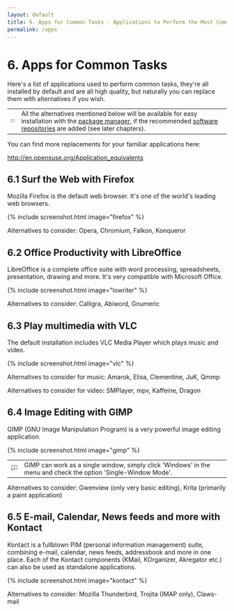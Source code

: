 ```yaml
---
layout: default
title: 6. Apps for Common Tasks - Applications to Perform the Most Common Tasks
permalink: /apps
---
```


# 6. Apps for Common Tasks

Here's a list of applications used to perform common tasks, they're all installed by default and are all high quality, but naturally you can replace them with alternatives if you wish.

<div class="tip">
<table>
<tbody>
<tr>
<td><img src="images/pics/tip.png" alt="tip" /></td>
<td>All the alternatives mentioned below will be available for easy installation with the <a href="installpackage.php">package manager</a>, if the recommended <a href="repositories.php">software repositories</a> are added (see later chapters).</td>
</tr>
</tbody>
</table>
</div>

You can find more replacements for your familiar applications here:

<http://en.opensuse.org/Application_equivalents>

## 6.1 Surf the Web with Firefox

Mozilla Firefox is the default web browser. It's one of the world's leading web browsers.

{% include screenshot.html image="firefox" %}

Alternatives to consider: Opera, Chromium, Falkon, Konqueror

## 6.2 Office Productivity with LibreOffice

LibreOffice is a complete office suite with word processing, spreadsheets, presentation, drawing and more. It's very compatible with Microsoft Office.

{% include screenshot.html image="lowriter" %}

Alternatives to consider: Calligra, Abiword, Gnumeric

## 6.3 Play multimedia with VLC

The default installation includes VLC Media Player which plays music and video.

{% include screenshot.html image="vlc" %}

Alternatives to consider for music: Amarok, Elisa, Clementine, JuK, Qmmp

Alternatives to consider for video: SMPlayer, mpv, Kaffeine, Dragon

## 6.4 Image Editing with GIMP

GIMP (GNU Image Manipulation Program) is a very powerful image editing application.

{% include screenshot.html image="gimp" %}

<div class="tip">
<table>
<tbody>
<tr>
<td><img src="images/pics/tip.png" alt="tip" /></td>
<td>GIMP can work as a single window, simply click 'Windows' in the menu and check the option 'Single-Window Mode'.</td>
</tr>
</tbody>
</table>
</div>

Alternatives to consider: Gwenview (only very basic editing), Krita (primarily a paint application)

## 6.5 E-mail, Calendar, News feeds and more with Kontact

Kontact is a fullblown PIM (personal information management) suite, combining e-mail, calendar, news feeds, addressbook and more in one place. Each of the Kontact components (KMail, KOrganizer, Akregator etc.) can also be used as standalone applications.

{% include screenshot.html image="kontact" %}

Alternatives to consider: Mozilla Thunderbird, Trojita (IMAP only), Claws-mail
